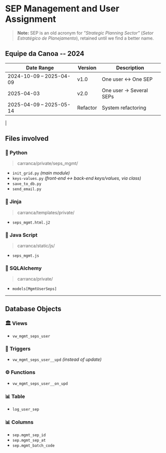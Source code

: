 # SEP Management and User Assignment

> **Note:** SEP is an old acronym for
> _"Strategic Planning Sector"_ (_Setor Estratégico de Planejamento_),
> retained until we find a better name.

## Equipe da Canoa -- 2024

| Date Range            | Version | Description           |
|-----------------------|---------|-----------------------|
| 2024-10-09 – 2025-04-09 | v1.0   | One user ↔ One SEP   |
| 2025-04-03            | v2.0   | One user → Several SEPs|
| 2025-04-09 – 2025-05-14 | Refactor | System refactoring |
|


## Files involved

### 📂 Python
> carranca/private/seps_mgmt/
- `init_grid.py` *(main module)*
- `keys-values.py` *(front-end ↔ back-end keys/values, via class)*
- `save_to_db.py`
- `send_email.py`

### 📂 Jinja
> carranca/templates/private/
- `seps_mgmt.html.j2`

### 📂 Java Script
> carranca/static/js/
- `seps_mgmt.js`

### 📂 SQLAlchemy
> carranca/private/
- `models[MgmtUserSeps]`

---

## Database Objects

### 🏛 **Views**
- `vw_mgmt_seps_user`

### 🔄 **Triggers**
- `vw_mgmt_seps_user__upd` _(instead of update)_

### ⚙ **Functions**
- `vw_mgmt_seps_user__on_upd`

### 📊 **Table**
- `log_user_sep`

### 📊 **Columns**
- `sep.mgmt_sep_id`
- `sep.mgmt_sep_at`
- `sep.mgmt_batch_code`
